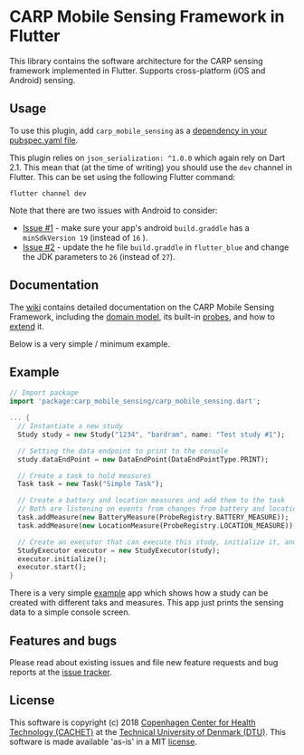 # CARP Mobile Sensing Framework in Flutter

This library contains the software architecture for the CARP sensing framework implemented in Flutter.
Supports cross-platform (iOS and Android) sensing.

## Usage
To use this plugin, add `carp_mobile_sensing` as a [dependency in your pubspec.yaml file](https://flutter.io/platform-plugins/).

This plugin relies on `json_serialization: ^1.0.0` which again rely on Dart 2.1. 
This mean that (at the time of writing) you should use the `dev` channel in Flutter. 
This can be set using the following Flutter command:

```
flutter channel dev
```

Note that there are two issues with Android to consider:

* [Issue #1](https://github.com/cph-cachet/carp.sensing/issues/2) - make sure your app's android `build.graddle` has a `minSdkVersion 19` (instead of `16` ).
* [Issue #2](https://github.com/cph-cachet/carp.sensing/issues/1) - update the he file `build.graddle` in `flutter_blue` and change the JDK parameters to `26` (instead of `27`).

## Documentation

The [wiki](https://github.com/cph-cachet/carp.sensing/wiki) contains detailed documentation on the CARP Mobile Sensing Framework, including 
the [domain model](https://github.com/cph-cachet/carp.sensing/wiki/Domain-Model), its built-in [probes](https://github.com/cph-cachet/carp.sensing/wiki/Probes), 
and how to [extend](https://github.com/cph-cachet/carp.sensing/wiki/Extending) it.

Below is a very simple / minimum example.

## Example


``` dart
// Import package
import 'package:carp_mobile_sensing/carp_mobile_sensing.dart';

... {
  // Instantiate a new study
  Study study = new Study("1234", "bardram", name: "Test study #1");

  // Setting the data endpoint to print to the console
  study.dataEndPoint = new DataEndPoint(DataEndPointType.PRINT);

  // Create a task to hold measures
  Task task = new Task("Simple Task");

  // Create a battery and location measures and add them to the task
  // Both are listening on events from changes from battery and location
  task.addMeasure(new BatteryMeasure(ProbeRegistry.BATTERY_MEASURE));
  task.addMeasure(new LocationMeasure(ProbeRegistry.LOCATION_MEASURE));

  // Create an executor that can execute this study, initialize it, and start it.
  StudyExecutor executor = new StudyExecutor(study);
  executor.initialize();
  executor.start();
}
```

There is a very simple [example](/example) app which shows how a study can be created with different taks and measures.
This app just prints the sensing data to a simple console screen.
 
## Features and bugs

Please read about existing issues and file new feature requests and bug reports at the [issue tracker][tracker].

[tracker]: https://github.com/cph-cachet/carp.sensing/issues

## License

This software is copyright (c) 2018 [Copenhagen Center for Health Technology (CACHET)](http://www.cachet.dk/) 
at the [Technical University of Denmark (DTU)](http://www.dtu.dk).
This software is made available 'as-is' in a MIT [license](/LICENSE).


